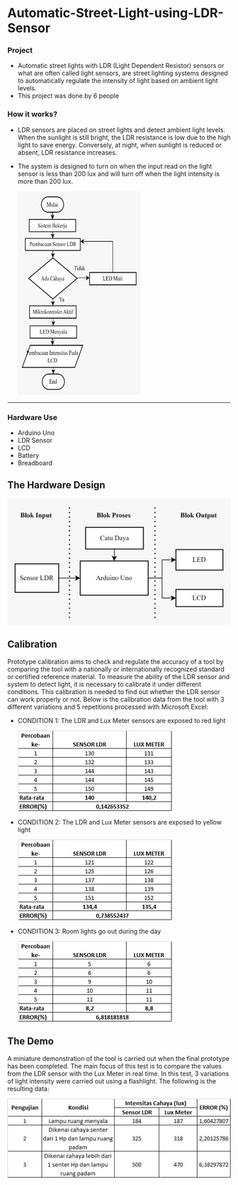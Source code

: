 # Automatic-Street-Light-using-LDR-Sensor

### Project 
- Automatic street lights with LDR (Light Dependent Resistor) sensors or what are often called light sensors, are street lighting systems designed to automatically regulate the intensity of light based on ambient light levels.
- This project was done by 6 people

### How it works? 
- LDR sensors are placed on street lights and detect ambient light levels. When the sunlight is still bright, the LDR resistance is low due to the high light to save energy. Conversely, at night, when sunlight is reduced or absent, LDR resistance increases.
- The system is designed to turn on when the input read on the light sensor is less than 200 lux and will turn off when the light intensity is more than 200 lux.

  ![My Image](2.jpeg)
  
---
### Hardware Use
- Arduino Uno
- LDR Sensor
- LCD
- Battery
- Breadboard
  
## The Hardware Design
![My Image](1.jpeg)


## Calibration
Prototype calibration aims to check and regulate the accuracy of a tool by comparing the tool with a nationally or internationally recognized standard or certified reference material. To measure the ability of the LDR sensor and system to detect light, it is necessary to calibrate it under different conditions. This calibration is needed to find out whether the LDR sensor can work properly or not. Below is the calibration data from the tool with 3 different variations and 5 repetitions processed with Microsoft Excel:
- CONDITION 1: The LDR and Lux ​​Meter sensors are exposed to red light

  ![My Image](3.jpeg)
  
- CONDITION 2: The LDR and Lux ​​Meter sensors are exposed to yellow light

  ![My Image](4.jpeg)
  
- CONDITION 3: Room lights go out during the day

  ![My Image](5.jpeg)

## The Demo
A miniature demonstration of the tool is carried out when the final prototype has been completed. The main focus of this test is to compare the values ​​from the LDR sensor with the Lux Meter in real time. In this test, 3 variations of light intensity were carried out using a flashlight. The following is the resulting data:

![My Image](6.jpeg)

